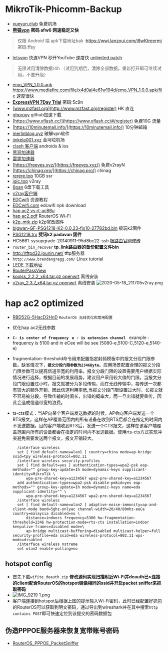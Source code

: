 # MikroTik-Phicomm-Backup
* [xueyun.club](http://xueyun.club) 免费机场
* [**熊猫vpn**](https://wwe.lanzoui.com/iX1mir5cimj) **密码 afw6 网速稳定又快**
 > 仅限 Android 端 apk下载地址bak :https://wwi.lanzoui.com/i8wKtreermj 密码:ffsy
* [letsvpn](https://letsvpn.world/) 快连VPN 秒开YouTube 速度快  [unlimited patch](https://github.com/codewindy/win-toolbak/blob/master/%E5%BF%AB%E8%BF%9EVPN%E4%B8%80%E9%94%AE%E7%A0%B4%E8%A7%A3%E8%A1%A5%E4%B8%813.0.exe)
 > 无限试用清除数据/4h  （试用到期后，清除全部数据，重新打开即可继续试用，不要升级）</br>
* [emo_VPN_1.0.0.apk](https://disk.yandex.ru/d/sSD6sJCr4Cao3A) https://www.mediafire.com/file/x4d0al4e61w194d/emo_VPN_1.0.0.apk/file 速度很快
* [**ExpressVPN 7Day Trial**](https://wwi.lanzoui.com/iERFMqseu6j) 密码:5c9n
* [www.mzfast.org](http://www.mzfast.org/register) HK 直连
* [ghproxy](https://ghproxy.com/) github加速下载
* [https://www.xflash.cc/](https://www.xflash.cc/#/register) 免费10G 流量
* [https://10minutemail.info/](https://10minutemail.info/) 10分钟邮箱
* [merlinblog.xyz](https://merlinblog.xyz/wiki/freess.html)  破解vpn软件
* [jinkela001.xyz](https://jinkela001.xyz/user) 金坷垃机场
* [clash 客户端](https://docs.cfw.lbyczf.com/) androids & ios
* [黑洞加速器](https://www.heidongfast.com/)
* [雷霆加速器](https://www.rufrsp.com/)
* [https://freeyes.xyz/](https://freeyes.xyz/) 免费v2rayN
* [https://chinag.pro/](https://chinag.pro/) chinag
* [rerere.top](http://www.rerere.top/auth/register) 10GB ssr
* [jgjc.top](http://www.jgjc.top/auth/register) v2ray
* [6pan](https://alkt.lanzoui.com/iDWoxgdkowf) 6盘下载工具
* [v2ray客户端](https://tlanyan.me/v2ray-clients-download/)
* [EDCwifi](https://www.edcwifi.com.cn/resources) 资源教程
* [EDCwifi.com](https://download.edcwifi.com/index.php?title=MikroTik%E6%89%8B%E5%86%8C) edcwifi npk download
* [hap ac2 vs rt-ac86u](http://routerchart.com/compare/mikrotik-routerboard-hap-ac-rb962uigs-5hact2hnt-151,asus-rt-ac86u-rt-ac86u-369)
* [hap ac2.pdf](https://www.edcwifi.com.cn/project/afc_api/Public/Uploads/2019-10-17/5da816a82f565.pdf) RouterOS Wi-Fi
* [k2p_mtk.zip](https://www.mingjinglu.com/write/548.html)  k2p官改固件
* [bigwan-GF-PSG1218-K2-0.0.23-fix10-27782bd.bin](http://dl.geewan.com/ )   极玩k2固件
* [PSG1218.trx](https://github.com/hanwckf/rt-n56u/releases )  **斐讯k2 padavan 固件**
* HC5661-sysupgrade-20140911-95d8bc22-ssh [极路由官网修砖](http://www.hiwifi.com/service_faq?id=62&article_id=34)
* `router_bin_recover`   **tp_link路由器的备份配置文件bin**
* http://tftpd32.jounin.net/  tftp服务器
* `http://www.brendangregg.com/` Linux tutorial
* [LEDE 下载地址](http://firmware.koolshare.cn/LEDE_X64_fw867/)
* [RouterPassView](https://www.nirsoft.net/utils/router_password_recovery.html)
* [koolss_2.2.2_x64.tar.gz openwrt](https://github.com/codewindy/Mikrotik-Phicomm-Backup/blob/master/koolss_2.2.2_x64.tar.gz) 离线安装 
* [v2ray_2.3.7_x64.tar.gz openwrt](https://github.com/codewindy/Mikrotik-Phicomm-Backup/blob/master/v2ray_2.3.7_x64.tar.gz) 离线安装
![2020-05-18_211705v2ray.png](https://i.loli.net/2020/05/18/EWYZBStAOx9wkDi.png)
# hap ac2 optimized
* [RBD52G-5HacD2HnD](https://codewindy.github.io/2020/04/18/RouterOS-Optimized/) `RouterOS 无线优化和常用配置`

*  优化hap ac2无线参数
*  **`C- is center of frequency ` `e - is extension channel `**  example : frequency is 5100 and in eCee will be see (5080-e,5100-C,5120-e,5140-e)
* fragmentation-threshold命令用来配置指定射频模板中的报文分段门限参数。缺省情况下，**`报文分段门限参数为2346Byte`**。应用场景配置合理的报文分段门限参数可以提高信道带宽的利用率。报文分段门限的设置需要用户根据实际情况进行选择，根据目前的发展趋势，建议用户采用较大值的门限。当报文分段门限设置过小时，报文就被分为多段传输，而在无线传输中，每传送一次都有较大的额外开销，因此信道利用率低,当报文分段门限设置过大时，长报文就不容易被分段，导致传输的时间长，出错的概率大，而一旦出错就要重传，因此会造成信道带宽的浪费。
* ts-cts模式：当AP向某个客户端发送数据的时候，AP会向客户端发送一个RTS报文，这样在AP覆盖范围内的所有设备在收到RTS后都会在指定的时间内不发送数据。目的客户端收到RTS后，发送一个CTS报文，这样在该客户端覆盖范围内所有的设备都会在指定的时间内不发送数据。使用rts-cts方式实现冲突避免需要发送两个报文，报文开销较大。
  ```shell
    /interface wireless
    set [ find default-name=wlan1 ] country=china mode=ap-bridge ssid=tpy wireless-protocol=802.11
    /interface wireless security-profiles
    set [ find default=yes ] authentication-types=wpa2-psk eap-methods="" group-key-update=1h mode=dynamic-keys supplicant-identity=MikroTik \
        wpa-pre-shared-key=a1234567 wpa2-pre-shared-key=a1234567
    add authentication-types=wpa2-psk disable-pmkid=yes eap-methods="" group-key-update=1h mode=dynamic-keys name=eda supplicant-identity="" \
        wpa-pre-shared-key=a1234567 wpa2-pre-shared-key=a1234567
    /interface wireless
    set [ find default-name=wlan2 ] adaptive-noise-immunity=ap-and-client-mode band=5ghz-onlyac channel-width=20/40/80mhz-eeCe country=malaysia disabled=no \
        distance=indoors frequency=5300 hw-fragmentation-threshold=2346 hw-protection-mode=rts-cts installation=indoor keepalive-frames=disabled mode=\
        ap-bridge multicast-buffering=disabled multicast-helper=full security-profile=eda ssid=eda wireless-protocol=802.11 wps-mode=disabled
    /interface wireless nstreme
    set wlan2 enable-polling=no
  ```
## hotspot config
* 首先下载`wifite_deauth.zip` **修改源码实现扫描附近Wi-Fi并deauth已>连接的client配合RouterOS的hotspot镜像相同的ssid并开启packet sniffer来抓取密码**
* ![IMG_9219 _1_.png](https://i.loli.net/2020/08/31/zO68KxwlGdZaSyi.png)
* 客户端连接到hotspot后根据上图的提示输入Wi-Fi密码，此时已经配置好抓包的RouterOS可以获取到明文密码，通过导出到wireshark并在其中搜索`http contains POST`即可快速定位到该提交的密码数据包  
## 伪造PPPOE服务器来恢复宽带账号密码
* [RouterOS_PPPOE_PacketSniffer](https://codewindy.github.io/2018/05/01/RouterOS_PPPOE_PacketSniffer/)
